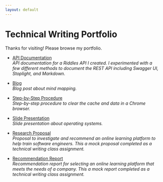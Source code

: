 ```yaml
---
layout: default
---
```


# Technical Writing Portfolio

Thanks for visiting! Please browse my portfolio.

- [API Documentation](https://github.com/rivamcknight/riddles-api#introduction)<br>
  *API documentation for a Riddles API I created. I experimented with a few different methods to document the REST API including Swagger UI, Stoplight, and Markdown.*

- [Blog](blog.html)<br>
  *Blog post about mind mapping.*

- [Step-by-Step Procedure](assets/pdfs/McKnightStepByStepProcedure.pdf)<br>
  *Step-by-step procedure to clear the cache and data in a Chrome browser.*

- [Slide Presentation](assets/pdfs/McKnightSlidePresentation.pdf)<br>
  *Slide presentation about operating systems.*

- [Research Proposal](assets/pdfs/McKnightResearchProposal.pdf)<br>
  *Proposal to investigate and recommend an online learning platform to help train software engineers. This a mock proposal completed as a technical writing class assignment.*

- [Recommendation Report](assets/pdfs/McKnightRecommendationReport.pdf)<br>
  *Recommendation report for selecting an online learning platform that meets the needs of a company. This a mock report completed as a technical writing class assignment.*
